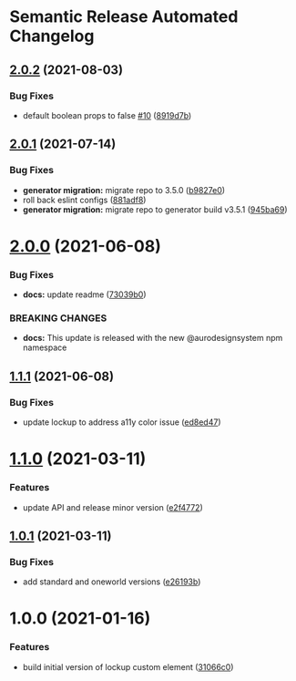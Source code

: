 # Semantic Release Automated Changelog

## [2.0.2](https://github.com/AlaskaAirlines/auro-lockup/compare/v2.0.1...v2.0.2) (2021-08-03)


### Bug Fixes

* default boolean props to false [#10](https://github.com/AlaskaAirlines/auro-lockup/issues/10) ([8919d7b](https://github.com/AlaskaAirlines/auro-lockup/commit/8919d7b045df250d131d7a6af2be9f3147236334))

## [2.0.1](https://github.com/AlaskaAirlines/auro-lockup/compare/v2.0.0...v2.0.1) (2021-07-14)


### Bug Fixes

* **generator migration:** migrate repo to 3.5.0 ([b9827e0](https://github.com/AlaskaAirlines/auro-lockup/commit/b9827e0a2027021bfb4bbeb68c878fbb9d1a4673))
* roll back eslint configs ([881adf8](https://github.com/AlaskaAirlines/auro-lockup/commit/881adf85b048e6eea402e7d5427bc1e2b9985034))
* **generator migration:** migrate repo to generator build v3.5.1 ([945ba69](https://github.com/AlaskaAirlines/auro-lockup/commit/945ba6965a827d7651dcfe003e80767295e0c9ca))

# [2.0.0](https://github.com/AlaskaAirlines/auro-lockup/compare/v1.1.1...v2.0.0) (2021-06-08)


### Bug Fixes

* **docs:** update readme ([73039b0](https://github.com/AlaskaAirlines/auro-lockup/commit/73039b03f6fe5272a7bd1fe3e1d17ad0ea4b844c))


### BREAKING CHANGES

* **docs:** This update is released with the new
@aurodesignsystem npm namespace

## [1.1.1](https://github.com/AlaskaAirlines/auro-lockup/compare/v1.1.0...v1.1.1) (2021-06-08)


### Bug Fixes

* update lockup to address a11y color issue ([ed8ed47](https://github.com/AlaskaAirlines/auro-lockup/commit/ed8ed4740e02911c9b5453cb94f8c963b2cbda53))

# [1.1.0](https://github.com/AlaskaAirlines/auro-lockup/compare/v1.0.1...v1.1.0) (2021-03-11)


### Features

* update API and release minor version ([e2f4772](https://github.com/AlaskaAirlines/auro-lockup/commit/e2f477225a8031b495cc5335b9f6f9ec138a1bb5))

## [1.0.1](https://github.com/AlaskaAirlines/auro-lockup/compare/v1.0.0...v1.0.1) (2021-03-11)


### Bug Fixes

* add standard and oneworld versions ([e26193b](https://github.com/AlaskaAirlines/auro-lockup/commit/e26193ba862b7ec2cd6652026e6ffcd7c5d1885b))

# 1.0.0 (2021-01-16)


### Features

* build initial version of lockup custom element ([31066c0](https://github.com/AlaskaAirlines/auro-lockup/commit/31066c0549c9c8f897fba633abb0d061fd73e6b1))
